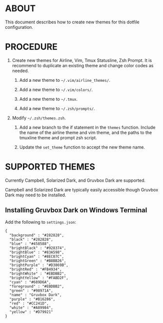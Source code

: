 # ABOUT

This document describes how to create new themes for this dotfile configuration.

# PROCEDURE

1. Create new themes for Airline, Vim, Tmux Statusline, Zsh Prompt. It is
recommend to duplicate an existing theme and change color codes as needed.

	1. Add a new theme to `~/.vim/airline_themes/`.

	2. Add a new theme to `~/.vim/colors/`.

	3. Add a new theme to `~/.tmux`.

	4. Add a new theme to `~/.zsh/prompts/`.

2. Modify `~/.zsh/themes.zsh`.

	1. Add a new branch to the if statement in the `themes` function. Include the
name of the airline theme and vim theme, and the paths to the tmuxline theme and
prompt zsh script.

	2. Update the `set_theme` function to accept the new theme name.

# SUPPORTED THEMES

Currently Campbell, Solarized Dark, and Gruvbox Dark are supported.

Campbell and Solarized Dark are typically easily accessible though Gruvbox
Dark may need to be installed.

## Installing Gruvbox Dark on Windows Terminal

Add the following to `settings.json`:

```
{
  "background" : "#282828",
  "black" : "#282828",
  "blue" : "#458588",
  "brightBlack" : "#928374",
  "brightBlue" : "#83A598",
  "brightCyan" : "#8EC07C",
  "brightGreen" : "#B8BB26",
  "brightPurple" : "#D3869B",
  "brightRed" : "#FB4934",
  "brightWhite" : "#EBDBB2",
  "brightYellow" : "#FABD2F",
  "cyan" : "#689D6A",
  "foreground" : "#EBDBB2",
  "green" : "#98971A",
  "name" : "Gruvbox Dark",
  "purple" : "#B16286",
  "red" : "#CC241D",
  "white" : "#A89984",
  "yellow" : "#D79921"
}
```
